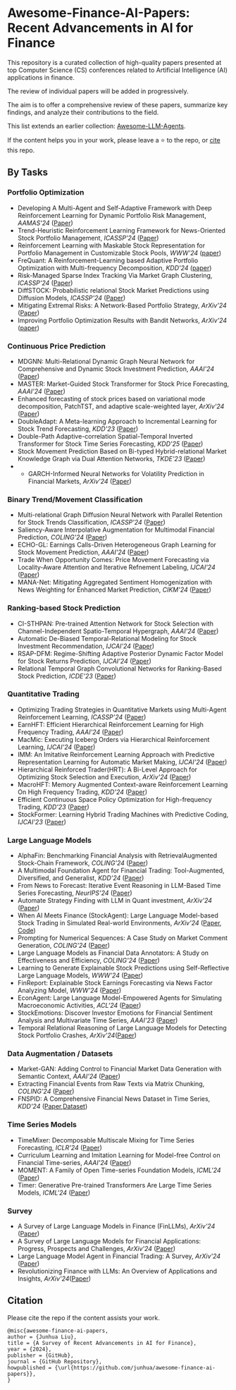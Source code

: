 # Awesome-Finance-AI-Papers: Recent Advancements in AI for Finance

This repository is a curated collection of high-quality papers presented at top Computer Science (CS) conferences related to Artificial Intelligence (AI) applications in finance. 

The review of individual papers will be added in progressively. 

The aim is to offer a comprehensive review of these papers, summarize key findings, and analyze their contributions to the field.

This list extends an earlier collection: [Awesome-LLM-Agents](https://github.com/junhua/awesome-llm-agents). 

If the content helps you in your work, please leave a ⭐️ to the repo, or [cite](#citation) this repo.

## By Tasks
### Portfolio Optimization
- Developing A Multi-Agent and Self-Adaptive Framework with Deep Reinforcement Learning for Dynamic Portfolio Risk Management, *AAMAS'24* ([Paper](https://arxiv.org/pdf/2402.00515))
- Trend-Heuristic Reinforcement Learning Framework for News-Oriented Stock Portfolio Management, *ICASSP'24* ([Paper](https://ieeexplore.ieee.org/stamp/stamp.jsp?tp=&arnumber=10447993&tag=1))
- Reinforcement Learning with Maskable Stock Representation for Portfolio Management in Customizable Stock Pools, *WWW'24* ([paper](https://arxiv.org/pdf/2311.10801))
- FreQuant: A Reinforcement-Learning based Adaptive Portfolio Optimization with Multi-frequency Decomposition, *KDD'24* ([paper](https://dl.acm.org/doi/10.1145/3637528.3671668))
- Risk-Managed Sparse Index Tracking Via Market Graph Clustering, *ICASSP'24* ([Paper](https://ieeexplore.ieee.org/stamp/stamp.jsp?tp=&arnumber=10447211))
- DiffSTOCK: Probabilistic relational Stock Market Predictions using Diffusion Models, *ICASSP'24* ([Paper](https://ieeexplore.ieee.org/document/10446690))
- Mitigating Extremal Risks: A Network-Based Portfolio Strategy, *ArXiv'24* ([Paper](https://arxiv.org/pdf/2409.12208v1))
- Improving Portfolio Optimization Results with Bandit Networks, *ArXiv'24* ([paper](https://arxiv.org/pdf/2410.04217))

### Continuous Price Prediction
- MDGNN: Multi-Relational Dynamic Graph Neural Network for Comprehensive and Dynamic Stock Investment Prediction, *AAAI'24* ([Paper](https://arxiv.org/pdf/2402.06633))
- MASTER: Market-Guided Stock Transformer for Stock Price Forecasting, *AAAI'24* ([Paper](https://arxiv.org/pdf/2312.15235))
- Enhanced forecasting of stock prices based on variational mode decomposition, PatchTST, and adaptive scale-weighted layer, *ArXiv'24* ([Paper](https://arxiv.org/pdf/2408.16707))
- DoubleAdapt: A Meta-learning Approach to Incremental Learning for Stock Trend Forecasting, *KDD'23* ([Paper](https://arxiv.org/pdf/2306.09862))
- Double-Path Adaptive-correlation Spatial-Temporal Inverted Transformer for Stock Time Series Forecasting, *KDD'25* ([Paper](https://arxiv.org/pdf/2409.15662))
- Stock Movement Prediction Based on Bi-typed Hybrid-relational Market Knowledge Graph via Dual Attention Networks, *TKDE'23* ([Paper](https://arxiv.org/pdf/2201.04965))
- - GARCH-Informed Neural Networks for Volatility Prediction in Financial Markets, *ArXiv'24* ([Paper](https://arxiv.org/pdf/2410.00288v1))

### Binary Trend/Movement Classification
- Multi-relational Graph Diffusion Neural Network with Parallel Retention for Stock Trends Classification, *ICASSP'24* ([Paper](https://ieeexplore.ieee.org/document/10447394))
- Saliency-Aware Interpolative Augmentation for Multimodal Financial Prediction, *COLING'24* ([Paper](https://aclanthology.org/2024.lrec-main.1244.pdf))
- ECHO-GL: Earnings Calls-Driven Heterogeneous Graph Learning for Stock Movement Prediction, *AAAI'24* ([Paper](https://ojs.aaai.org/index.php/AAAI/article/view/29305))
- Trade When Opportunity Comes: Price Movement Forecasting via Locality-Aware Attention and Iterative Refnement Labeling, *IJCAI'24* ([Paper](https://www.ijcai.org/proceedings/2024/0678.pdf))
- MANA-Net: Mitigating Aggregated Sentiment Homogenization with News Weighting for Enhanced Market Prediction, *CIKM'24* ([Paper](https://arxiv.org/pdf/2409.05698))

### Ranking-based Stock Prediction
- CI-STHPAN: Pre-trained Attention Network for Stock Selection with Channel-Independent Spatio-Temporal Hypergraph, *AAAI'24* ([Paper](https://ojs.aaai.org/index.php/AAAI/article/view/28770))
- Automatic De-Biased Temporal-Relational Modeling for Stock Investment Recommendation, *IJCAI'24* ([Paper](https://www.ijcai.org/proceedings/2024/0221.pdf))
- RSAP-DFM: Regime-Shifting Adaptive Posterior Dynamic Factor Model for Stock Returns Prediction, *IJCAI'24* ([Paper](https://www.ijcai.org/proceedings/2024/0676.pdf))
- Relational Temporal Graph Convolutional Networks for Ranking-Based Stock Prediction, *ICDE'23* ([Paper](https://ieeexplore.ieee.org/document/10184655))
  
### Quantitative Trading
- Optimizing Trading Strategies in Quantitative Markets using Multi-Agent Reinforcement Learning, *ICASSP'24* ([Paper](https://arxiv.org/abs/2303.11959))
- EarnHFT: Efficient Hierarchical Reinforcement Learning for High Frequency Trading, *AAAI'24* ([Paper](https://arxiv.org/pdf/2309.12891))
- MacMic: Executing Iceberg Orders via Hierarchical Reinforcement Learning, *IJCAI'24* ([Paper](https://www.ijcai.org/proceedings/2024/0664.pdf))
- IMM: An Imitative Reinforcement Learning Approach with Predictive Representation Learning for Automatic Market Making, *IJCAI'24* ([Paper](https://www.ijcai.org/proceedings/2024/0663.pdf))
- Hierarchical Reinforced Trader(HRT): A Bi-Level Approach for Optimizing Stock Selection and Execution, *ArXiv'24* ([Paper](https://arxiv.org/pdf/2410.14927))
- MacroHFT: Memory Augmented Context-aware Reinforcement Learning On High Frequency Trading, *KDD'24* ([Paper](https://arxiv.org/pdf/2406.14537))
- Efficient Continuous Space Policy Optimization for High-frequency Trading, *KDD'23* ([Paper](https://dl.acm.org/doi/pdf/10.1145/3580305.3599813))
- StockFormer: Learning Hybrid Trading Machines with Predictive Coding, *IJCAI'23* ([Paper](https://www.ijcai.org/proceedings/2023/0530.pdf))

### Large Language Models
- AlphaFin: Benchmarking Financial Analysis with RetrievalAugmented Stock-Chain Framework, *COLING'24* ([Paper](https://arxiv.org/pdf/2403.12582))
- A Multimodal Foundation Agent for Financial Trading: Tool-Augmented, Diversified, and Generalist, *KDD'24* ([Paper](https://arxiv.org/pdf/2402.18485))
- From News to Forecast: Iterative Event Reasoning in LLM-Based Time Series Forecasting, *NeurIPS'24* ([Paper](https://arxiv.org/pdf/2409.17515v1))
- Automate Strategy Finding with LLM in Quant investment, *ArXiv'24* ([Paper](https://arxiv.org/pdf/2409.06289))
- When AI Meets Finance (StockAgent): Large Language Model-based Stock Trading in Simulated Real-world Environments, *ArXiv'24* ([Paper](https://arxiv.org/pdf/2407.18957), [Code](https://github.com/MingyuJ666/Stockagent))
- Prompting for Numerical Sequences: A Case Study on Market Comment Generation, *COLING'24* ([Paper](https://arxiv.org/pdf/2404.02466))
- Large Language Models as Financial Data Annotators: A Study on Effectiveness and Efficiency, *COLING'24* ([Paper](https://arxiv.org/pdf/2403.18152))
- Learning to Generate Explainable Stock Predictions using Self-Reflective Large Language Models, *WWW'24* ([Paper](https://arxiv.org/abs/2402.03659))
- FinReport: Explainable Stock Earnings Forecasting via News Factor Analyzing Model, *WWW'24* ([Paper](https://arxiv.org/abs/2403.02647))
- EconAgent: Large Language Model-Empowered Agents for Simulating Macroeconomic Activities, *ACL'24* ([Paper](https://aclanthology.org/2024.acl-long.829/))
- StockEmotions: Discover Investor Emotions for Financial Sentiment Analysis and Multivariate Time Series, *AAAI'23* ([Paper](https://arxiv.org/pdf/2301.09279))
- Temporal Relational Reasoning of Large Language Models for Detecting Stock Portfolio Crashes, _ArXiv'24_([Paper](https://www.arxiv.org/pdf/2410.17266))

### Data Augmentation / Datasets
- Market-GAN: Adding Control to Financial Market Data Generation with Semantic Context, *AAAI'24* ([Paper](https://arxiv.org/pdf/2309.07708))
- Extracting Financial Events from Raw Texts via Matrix Chunking, *COLING'24* ([Paper](https://aclanthology.org/2024.lrec-main.617.pdf))
- FNSPID: A Comprehensive Financial News Dataset in Time Series, *KDD'24* ([Paper](https://arxiv.org/abs/2402.06698),[Dataset](https://huggingface.co/datasets/Zihan1004/FNSPID))

### Time Series Models
- TimeMixer: Decomposable Multiscale Mixing for Time Series Forecasting, *ICLR'24* ([Paper](https://openreview.net/pdf?id=7oLshfEIC2))
- Curriculum Learning and Imitation Learning for Model-free Control on Financial Time-series, *AAAI'24* ([Paper](https://arxiv.org/pdf/2311.13326))
- MOMENT: A Family of Open Time-series Foundation Models, *ICML'24* ([Paper](https://arxiv.org/pdf/2402.03885))
- Timer: Generative Pre-trained Transformers Are Large Time Series Models, *ICML'24* ([Paper](https://arxiv.org/pdf/2402.02368))

### Survey
- A Survey of Large Language Models in Finance (FinLLMs), *ArXiv'24* ([Paper](https://arxiv.org/pdf/2402.02315))
- A Survey of Large Language Models for Financial Applications: Progress, Prospects and Challenges, *ArXiv'24* ([Paper](https://arxiv.org/pdf/2406.11903))
- Large Language Model Agent in Financial Trading: A Survey, *ArXiv'24* ([Paper](https://arxiv.org/pdf/2408.06361))
- Revolutionizing Finance with LLMs: An Overview of Applications and Insights, _ArXiv'24_([Paper](https://arxiv.org/pdf/2401.11641))


## Citation
Please cite the repo if the content assists your work.
```
@misc{awesome-finance-ai-papers,
author = {Junhua Liu},
title = {A Survey of Recent Advancements in AI for Finance},
year = {2024},
publisher = {GitHub},
journal = {GitHub Repository},
howpublished = {\url{https://github.com/junhua/awesome-finance-ai-papers}},
}
```
